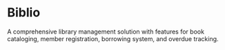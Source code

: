 # Biblio
A comprehensive library management solution with features for book cataloging, member registration, borrowing system, and overdue tracking.

